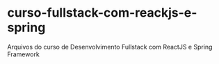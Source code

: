 # curso-fullstack-com-reackjs-e-spring
Arquivos do curso de Desenvolvimento Fullstack com ReactJS e Spring Framework
